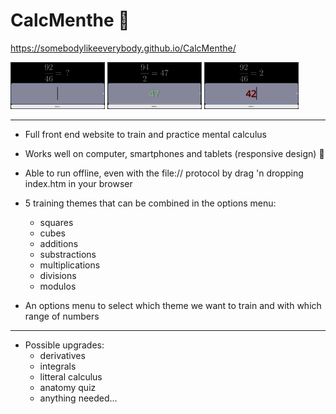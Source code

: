 #  CalcMenthe   🔢

https://somebodylikeeverybody.github.io/CalcMenthe/

<p>
  <img src="./readMeImages/generalView.png" width="30%" />
  <img src="./readMeImages/goodView.png" width="30%" /> 
  <img src="./readMeImages/errorView.png" width="30%" />
</p>

---

- Full front end website to train and practice mental calculus
- Works well on  computer, smartphones and tablets (responsive design) 🤳
- Able to run offline, even with the file:// protocol by drag 'n dropping index.htm in your browser
- 5 training themes that can be combined in the options menu:
  - squares
  - cubes
  - additions
  - substractions
  - multiplications
  - divisions
  - modulos

- An options menu to select which theme we want to train and with which range of numbers

---

- Possible upgrades:
  - derivatives
  - integrals
  - litteral calculus
  - anatomy quiz
  - anything needed...
  
